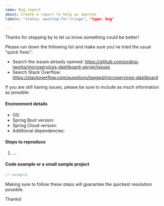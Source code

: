 ```yaml
---
name: Bug report
about: Create a report to help us improve
labels: "status: waiting-for-triage", "type: bug"

---
```


Thanks for stopping by to let us know something could be better!

Please run down the following list and make sure you've tried the usual "quick fixes":

  - Search the issues already opened: https://github.com/ordina-jworks/microservices-dashboard-server/issues
  - Search Stack Overflow: https://stackoverflow.com/questions/tagged/microservices-dashboard

If you are still having issues, please be sure to include as much information as possible:

#### Environment details

  - OS:
  - Spring Boot version:
  - Spring Cloud version:
  - Additional dependencies:

#### Steps to reproduce

  1. ...

#### Code example or a small sample project

```java
// example
```

Making sure to follow these steps will guarantee the quickest resolution possible.

Thanks!
